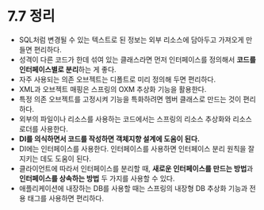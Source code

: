 # 7.7 정리

- SQL처럼 변경될 수 있는 텍스트로 된 정보는 외부 리소스에 담아두고 가져오게 만들면 편리하다.
- 성격이 다른 코드가 한데 섞여 있는 클래스라면 먼저 인터페이스를 정의해서 **코드를 인터페이스별로 분리**하는 게 좋다.
- 자주 사용되는 의존 오브젝트는 디폴트로 미리 정의해 두면 편리하다.
- XML과 오브젝트 매핑은 스프링의 OXM 추상화 기능을 활용한다.
- 특정 의존 오브젝트를 고정시켜 기능을 특화하려면 멤버 클래스로 만드는 것이 편리하다.
- 외부의 파일이나 리소스를 사용하는 코드에서는 스프링의 리소스 추상화와 리소스 로더를 사용한다.
- **DI를 의식하면서 코드를 작성하면 객체지향 설계에 도움이 된다.**
- DI에는 인터페이스를 사용한다. 인터페이스를 사용하면 인터페이스 분리 원칙을 잘 지키는 데도 도움이 된다.
- 클라이언트에 따라서 인터페이스를 분리할 때, **새로운 인터페이스를 만드는 방법**과 **인터페이스를 상속하는 방법** 두 가지를 사용할 수 있다.
- 애플리케이션에 내장하는 DB를 사용할 때는 스프링의 내장형 DB 추상화 기능과 전용 태그를 사용하면 편리하다.
